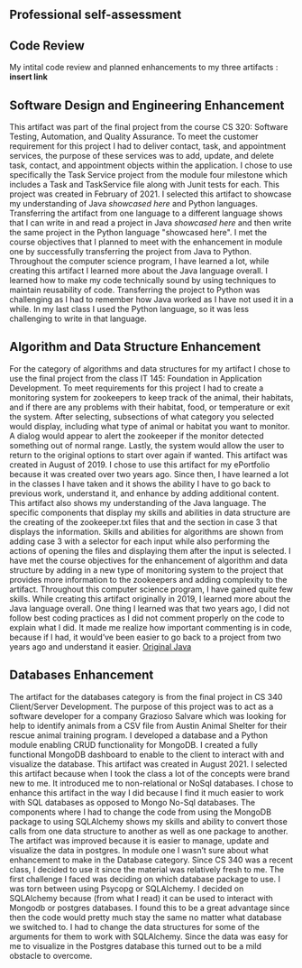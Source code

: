 
## Professional self-assessment



## Code Review
My intital code review and planned enhancements to my three artifacts :
**insert link**



















## Software Design and Engineering Enhancement

	
This artifact was part of the final project from the course CS 320: Software Testing, Automation, and Quality Assurance.  To meet the customer requirement for this project I had to deliver contact, task, and appointment services, the purpose of these services was to add, update, and delete task, contact, and appointment objects within the application. I chose to use specifically the Task Service project from the module four milestone which includes a Task and TaskService file along with Junit tests for each.  This project was created in February of 2021.
I selected this artifact to showcase my understanding of Java *showcased here* and Python languages. Transferring the artifact from one language to a different language shows that I can write in and read a project in Java *showcased here* and then write the same project in the Python language "showcased here".
I met the course objectives that I planned to meet with the enhancement in module one by successfully transferring the project from Java to Python.
Throughout the computer science program, I have learned a lot, while creating this artifact I learned more about the Java language overall. I learned how to make my code technically sound by using techniques to maintain reusability of code.  Transferring the project to Python was challenging as I had to remember how Java worked as I have not used it in a while.  In my last class I used the Python language, so it was less challenging to write in that language.





## Algorithm and Data Structure Enhancement

For the category of algorithms and data structures for my artifact I chose to use the final project from the class IT 145: Foundation in Application Development.  To meet requirements for this project I had to create a monitoring system for zookeepers to keep track of the animal, their habitats, and if there are any problems with their habitat, food, or temperature or exit the system.  After selecting, subsections of what category you selected would display, including what type of animal or habitat you want to monitor.  A dialog would appear to alert the zookeeper if the monitor detected something out of normal range. Lastly, the system would allow the user to return to the original options to start over again if wanted. This artifact was created in August of 2019.
I chose to use this artifact for my ePortfolio because it was created over two years ago.  Since then, I have learned a lot in the classes I have taken and it shows the ability I have to go back to previous work, understand it, and enhance by adding additional content.  This artifact also shows my understanding of the Java language. The specific components that display my skills and abilities in data structure are the creating of the zookeeper.txt files that and the section in case 3 that displays the information.  Skills and abilities for algorithms are shown from adding case 3 with a selector for each input while also performing the actions of opening the files and displaying them after the input is selected.
I have met the course objectives for the enhancement of algorithm and data structure by adding in a new type of monitoring system to the project that provides more information to the zookeepers and adding complexity to the artifact.
Throughout this computer science program, I have gained quite few skills. While creating this artifact originally in 2019, I learned more about the Java language overall. One thing I learned was that two years ago, I did not follow best coding practices as I did not comment properly on the code to explain what I did.  It made me realize how important commenting is in code, because if I had, it would’ve been easier to go back to a project from two years ago and understand it easier.
[Original Java](https://github.com/katieescholten/KScapstone.github.io/blob/1058bec24ff547be1e7e982dcfe7e51f2d2c2489/algorithm_and_data_structures/Original_Zookeeper.java)

## Databases Enhancement

The artifact for the databases category is from the final project in CS 340 Client/Server Development.  The purpose of this project was to act as a software developer for a company Grazioso Salvare which was looking for help to identify animals from a CSV file from Austin Animal Shelter for their rescue animal training program.  I developed a database and a Python module enabling CRUD functionality for MongoDB.  I created a fully functional MongoDB dashboard to enable to the client to interact with and visualize the database.  This artifact was created in August 2021.
I selected this artifact because when I took the class a lot of the concepts were brand new to me. It introduced me to non-relational or NoSql databases.  I chose to enhance this artifact in the way I did because I find it much easier to work with SQL databases as opposed to Mongo No-Sql databases. The components where I had to change the code from using the MongoDB package to using SQLAlchemy shows my skills and ability to convert those calls from one data structure to another as well as one package to another. The artifact was improved because it is easier to manage, update and visualize the data in postgres. 
In module one I wasn’t sure about what enhancement to make in the Database category.  Since CS 340 was a recent class, I decided to use it since the material was relatively fresh to me.
The first challenge I faced was deciding on which database package to use. I was torn between using Psycopg or SQLAlchemy. I decided on SQLAlchemy because (from what I read) it can be used to interact with Mongodb or postgres databases. I found this to be a great advantage since then the code would pretty much stay the same no matter what database we switched to. 
I had to change the data structures for some of the arguments for them to work with SQLAlchemy. Since the data was easy for me to visualize in the Postgres database this turned out to be a mild obstacle to overcome. 


